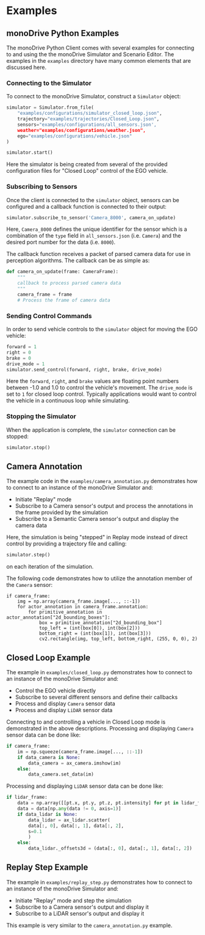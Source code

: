 # Examples

## monoDrive Python Examples

The monoDrive Python Client comes with several examples for connecting to and
using the the monoDrive Simulator and Scenario Editor. The examples in the
`examples` directory have many common elements that are discussed here.

### Connecting to the Simulator

To connect to the monoDrive Simulator, construct a `Simulator` object:

```python
simulator = Simulator.from_file(
    "examples/configurations/simulator_closed_loop.json",
    trajectory="examples/trajectories/Closed_Loop.json",
    sensors="examples/configurations/all_sensors.json',
    weather="examples/configurations/weather.json",
    ego="examples/configurations/vehicle.json"
)

simulator.start()
```

Here the simulator is being created from several of the provided configuration 
files for "Closed Loop" control of the EGO vehicle. 

### Subscribing to Sensors

Once the client is connected to the `simulator` object, sensors can be 
configured and a callback function is connected to their output:

```python
simulator.subscribe_to_sensor('Camera_8000', camera_on_update)
```

Here, `Camera_8000` defines the unique identifier for the sensor which is a 
combination of the `type` field in `all_sensors.json` (i.e. `Camera`) and the
desired port number for the data (i.e. `8000`).

The callback function receives a packet of parsed camera data for use in 
perception algorithms. The callback can be as simple as:

```python
def camera_on_update(frame: CameraFrame):
    """
    callback to process parsed camera data
    """
    camera_frame = frame
    # Process the frame of camera data
```

### Sending Control Commands

In order to send vehicle controls to the `simulator` object for moving the EGO 
vehicle:

```python
forward = 1
right = 0
brake = 0
drive_mode = 1
simulator.send_control(forward, right, brake, drive_mode)
``` 

Here the `forward`, `right`, and `brake` values are floating point numbers 
between -1.0 and 1.0 to control the vehicle's movement. The `drive_mode` is set 
to `1` for closed loop control. Typically applications would want to control the 
vehicle in a continuous loop while simulating.

### Stopping the Simulator

When the application is complete, the `simulator` connection can be stopped:

```python
simulator.stop()
```

## Camera Annotation

The example code in the `examples/camera_annotation.py` demonstrates how to 
connect to an instance of the monoDrive Simulator and:

* Initiate "Replay" mode 
* Subscribe to a Camera sensor's output and process the annotations in the frame provided by the simulation
* Subscribe to a Semantic Camera sensor's output and display the camera data

Here, the simulation is being "stepped" in Replay mode instead of direct control
by providing a trajectory file and calling:

```python
simulator.step()
```

on each iteration of the simulation. 

The following code demonstrates how to utilize the annotation member of the 
`Camera` sensor:

```
if camera_frame:
    img = np.array(camera_frame.image[..., ::-1])
    for actor_annotation in camera_frame.annotation:
        for primitive_annotation in actor_annotation["2d_bounding_boxes"]:
            box = primitive_annotation["2d_bounding_box"]
            top_left = (int(box[0]), int(box[2]))
            bottom_right = (int(box[1]), int(box[3]))
            cv2.rectangle(img, top_left, bottom_right, (255, 0, 0), 2)
```


## Closed Loop Example

The example in `examples/closed_loop.py` demonstrates how to connect to an 
instance of the monoDrive Simulator and:

* Control the EGO vehicle directly
* Subscribe to several different sensors and define their callbacks
* Process and display `Camera` sensor data
* Process and display `LiDAR` sensor data

Connecting to and controlling a vehicle in Closed Loop mode is demonstrated in 
the above descriptions. Processing and displaying `Camera` sensor data can be 
done like:

```python
if camera_frame:
    im = np.squeeze(camera_frame.image[..., ::-1])
    if data_camera is None:
        data_camera = ax_camera.imshow(im)
    else:
        data_camera.set_data(im)
```

Processing and displaying `LiDAR` sensor data can be done like:

```python
if lidar_frame:
    data = np.array([[pt.x, pt.y, pt.z, pt.intensity] for pt in lidar_frame.points])
    data = data[np.any(data != 0, axis=1)]
    if data_lidar is None:
        data_lidar = ax_lidar.scatter(
        data[:, 0], data[:, 1], data[:, 2],
        s=0.1
        )
    else:
        data_lidar._offsets3d = (data[:, 0], data[:, 1], data[:, 2])
```

## Replay Step Example

The example in `examples/replay_step.py` demonstrates how to connect to an 
instance of the monoDrive Simulator and:

* Initiate "Replay" mode and step the simulation
* Subscribe to a Camera sensor's output and display it
* Subscribe to a LiDAR sensor's output and display it

This example is very similar to the `camera_annotation.py` example.